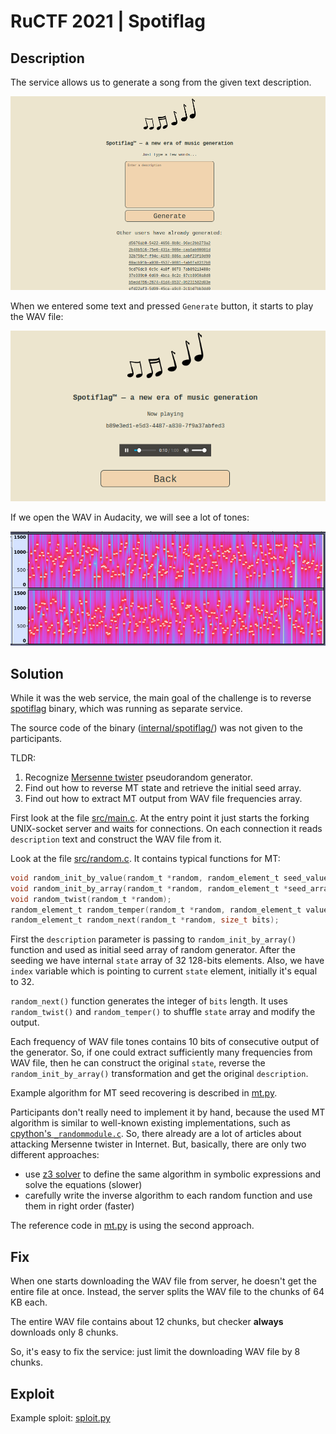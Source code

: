# RuCTF 2021 | Spotiflag

## Description

The service allows us to generate a song from the given text description.

![generate](images/generate.png)

When we entered some text and pressed `Generate` button, it starts to play the WAV file:

![listen](images/listen.png)

If we open the WAV in Audacity, we will see a lot of tones:

![tones](images/tones.png)

## Solution

While it was the web service, the main goal of the challenge is to reverse [spotiflag](../../services/spotiflag/spotiflag/spotiflag) binary, which was running as separate service.

The source code of the binary ([internal/spotiflag/](../../internal/spotiflag/)) was not given to the participants.

TLDR:

1. Recognize [Mersenne twister](https://en.wikipedia.org/wiki/Mersenne_Twister) pseudorandom generator.
2. Find out how to reverse MT state and retrieve the initial seed array.
3. Find out how to extract MT output from WAV file frequencies array.

First look at the file [src/main.c](../../internal/spotiflag/src/main.c). At the entry point it just starts the forking UNIX-socket server and waits for connections. On each connection it reads `description` text and construct the WAV file from it.

Look at the file [src/random.c](../../internal/spotiflag/src/random.c). It contains typical functions for MT:

```c
void random_init_by_value(random_t *random, random_element_t seed_value);
void random_init_by_array(random_t *random, random_element_t *seed_array, size_t seed_array_length);
void random_twist(random_t *random);
random_element_t random_temper(random_t *random, random_element_t value);
random_element_t random_next(random_t *random, size_t bits);
```

First the `description` parameter is passing to `random_init_by_array()` function and used as initial seed array of random generator. After the seeding we have internal `state` array of 32 128-bits elements. Also, we have `index` variable which is pointing to current `state` element, initially it's equal to 32.

`random_next()` function generates the integer of `bits` length. It uses `random_twist()` and `random_temper()` to shuffle `state` array and modify the output.

Each frequency of WAV file tones contains 10 bits of consecutive output of the generator. So, if one could extract sufficiently many frequencies from WAV file, then he can construct the original `state`, reverse the `random_init_by_array()` transformation and get the original `description`.

Example algorithm for MT seed recovering is described in [mt.py](mt.py).

Participants don't really need to implement it by hand, because the used MT algorithm is similar to well-known existing implementations, such as [cpython's `_randommodule.c`](https://github.com/python/cpython/blob/main/Modules/_randommodule.c). So, there already are a lot of articles about attacking Mersenne twister in Internet. But, basically, there are only two different approaches:

- use [z3 solver](https://github.com/Z3Prover/z3) to define the same algorithm in symbolic expressions and solve the equations (slower)
- carefully write the inverse algorithm to each random function and use them in right order (faster)

The reference code in [mt.py](mt.py) is using the second approach.

## Fix

When one starts downloading the WAV file from server, he doesn't get the entire file at once. Instead, the server splits the WAV file to the chunks of 64 KB each.

The entire WAV file contains about 12 chunks, but checker **always** downloads only 8 chunks.

So, it's easy to fix the service: just limit the downloading WAV file by 8 chunks.

## Exploit

Example sploit: [sploit.py](sploit.py)
